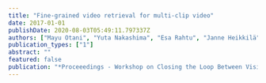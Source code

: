 ```yaml
---
title: "Fine-grained video retrieval for multi-clip video"
date: 2017-01-01
publishDate: 2020-08-03T05:49:11.797337Z
authors: ["Mayu Otani", "Yuta Nakashima", "Esa Rahtu", "Janne Heikkilä"]
publication_types: ["1"]
abstract: ""
featured: false
publication: "*Proceeedings - Workshop on Closing the Loop Between Vision and Language at ICCV*"
---
```


